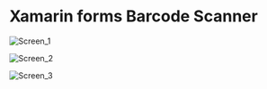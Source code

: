 # Xamarin forms Barcode Scanner

![Screen_1](https://user-images.githubusercontent.com/48187633/109191495-3d3e9280-77bc-11eb-9f76-47c5c7fd533c.jpeg)

![Screen_2](https://user-images.githubusercontent.com/48187633/109191525-462f6400-77bc-11eb-9ff8-b0a54de391f4.jpeg)

![Screen_3](https://user-images.githubusercontent.com/48187633/109191564-4def0880-77bc-11eb-8d33-463eb790ddb0.jpeg)
